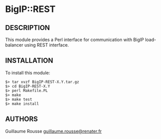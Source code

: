 # BigIP::REST

## DESCRIPTION

This module provides a Perl interface for communication with BigIP load-balancer
using REST interface.

## INSTALLATION

To install this module:

    $> tar xvzf BigIP-REST-X.Y.tar.gz
    $> cd BigIP-REST-X.Y
    $> perl Makefile.PL
    $> make
    $> make test
    $> make install

## AUTHORS

Guillaume Rousse <guillaume.rousse@renater.fr>

